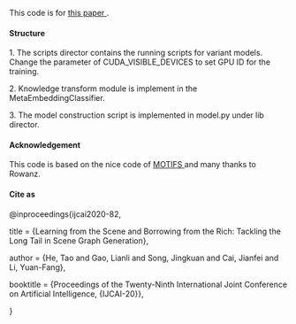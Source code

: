 
This code is for <a href="https://arxiv.org/abs/2006.07585"> this paper  </a> .

<h4> Structure </h4>
   1. The scripts director contains the running scripts for variant models. Change the parameter of CUDA_VISIBLE_DEVICES to set  GPU ID for the training.<p>
   2. Knowledge transform module is implement in the MetaEmbeddingClassifier. <p>
   3. The model construction script is implemented in model.py under lib director. 
<h4>Acknowledgement </h4>
This code is based on the nice code of  <a href="https://github.com/rowanz/neural-motifs"> MOTIFS </a> and many thanks to Rowanz. 
<h4> Cite as </h4>
@inproceedings{ijcai2020-82, <p>
  title     = {Learning from the Scene and Borrowing from the Rich: Tackling the Long Tail in Scene Graph Generation}, <p>
  author    = {He, Tao and Gao, Lianli and Song, Jingkuan and Cai, Jianfei and Li, Yuan-Fang}, <p>
  booktitle = {Proceedings of the Twenty-Ninth International Joint Conference on
               Artificial Intelligence, {IJCAI-20}}, <p>
  
}
